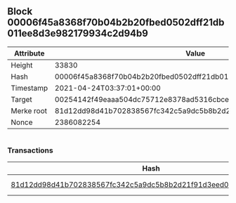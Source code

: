 ## Block 00006f45a8368f70b04b2b20fbed0502dff21db011ee8d3e982179934c2d94b9

Attribute | Value
--- | ---
Height | 33830
Hash | 00006f45a8368f70b04b2b20fbed0502dff21db011ee8d3e982179934c2d94b9
Timestamp | 2021-04-24T03:37:01+00:00
Target | 00254142f49eaaa504dc75712e8378ad5316cbcead634704b3734b6271167cc4
Merke root | 81d12dd98d41b702838567fc342c5a9dc5b8b2d21f91d3eed0043cc567319496
Nonce | 2386082254

```

```

### Transactions

Hash | Amount
--- | ---
[81d12dd98d41b702838567fc342c5a9dc5b8b2d21f91d3eed0043cc567319496](81d12dd98d41b702838567fc342c5a9dc5b8b2d21f91d3eed0043cc567319496.md) | 10.00000000 SKEPTI 

